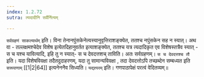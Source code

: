 ```yaml
---
index: 1.2.72
sutra: त्यदादीनि सर्वैर्नित्यम्

---
```

   `सर्वग्रहणं साकल्यार्थम्` इति। विना तेनानपुंसकेनेत्यस्यानुवृत्तिराशङ्क्येत, ततश्च नपुंसकेन सह न स्यात्। अथ वा -  तल्लक्षमश्चेदेव विशेष इत्येतदिहानुवर्तत इत्याशङ्क्येत, ततश्च यत्र त्यदादिकृत एव विशेषस्तत्रैव स्यात् -  स च यश्च यावित्यादि, इहि तु न स्यात्- स च देवदत्तशच् ताविति। अतः सर्वग्रहणम्। `स च देवदत्तश्च तौ` इति। यदा विशेषविवक्षा तदैतदुदाहरणम्, यदा तु सामान्यविवक्षा , तदा देवदत्तोऽपि तच्छब्देन सम्बध्यत इति `सरूपाणाम्`  [[1|2|64]]  इत्यनेननैव सिध्यति। `यद्यत्परम्` इति। गणपाठापेक्षं परत्वं वेदितव्यम्॥